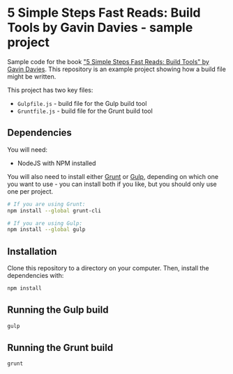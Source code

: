 5 Simple Steps Fast Reads: Build Tools by Gavin Davies - sample project
==

Sample code for the book ["5 Simple Steps Fast Reads: Build Tools" by Gavin Davies](http://www.fivesimplesteps.com/collections/books). This repository is an example project showing how a build file might be written.

This project has two key files:

* `Gulpfile.js` - build file for the Gulp build tool
* `Gruntfile.js` - build file for the Grunt build tool

Dependencies
--

You will need:

* NodeJS with NPM installed

You will also need to install either [Grunt](http://gruntjs.com/) or [Gulp](http://gulpjs.com/), depending on which one you want to use - you can install both if you like, but you should only use one per project.

```bash
# If you are using Grunt:
npm install --global grunt-cli

# If you are using Gulp:
npm install --global gulp
```

Installation
--

Clone this repository to a directory on your computer. Then, install the dependencies with:

```bash
npm install
```

Running the Gulp build
--

```bash
gulp
```

Running the Grunt build
--

```bash
grunt
```


